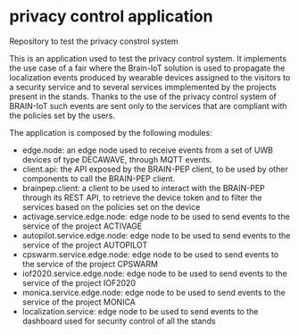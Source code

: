 # privacy control application

Repository to test the privacy constrol system

This is an application used to test the privacy control system. It implements the use case of a fair where the Brain-IoT solution is used to propagate the localization events produced by wearable devices assigned to the visitors to a security service and to several services immplemented by the projects present in the stands. Thanks to the use of the privacy control system of BRAIN-IoT such events are sent only to the services that are compliant with the policies set by the users.
 
The application is composed by the following modules:
- edge.node: an edge node used to receive events from a set of UWB devices of type DECAWAVE, through MQTT events.
- client.api: the API exposed by the BRAIN-PEP client, to be used by other components to call the BRAIN-PEP client.
- brainpep.client: a client to be used to interact with the BRAIN-PEP through its REST API, to retrieve the device token and to filter the services based on the policies set on the device
- activage.service.edge.node: edge node to be used to send events to the service of the project ACTIVAGE
- autopilot.service.edge.node: edge node to be used to send events to the service of the project AUTOPILOT
- cpswarm.service.edge.node: edge node to be used to send events to the service of the project CPSWARM
- iof2020.service.edge.node: edge node to be used to send events to the service of the project IOF2020
- monica.service.edge.node: edge node to be used to send events to the service of the project MONICA
- localization.service: edge node to be used to send events to the dashboard used for security control of all the stands
